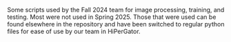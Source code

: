 Some scripts used by the Fall 2024 team for image processing, training, and testing.
Most were not used in Spring 2025.
Those that were used can be found elsewhere in the repository and have been switched to regular python files for ease of use by our team in HiPerGator.
